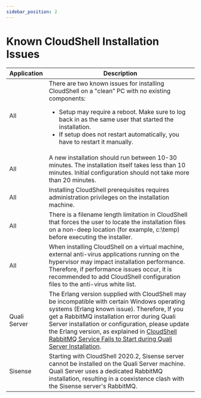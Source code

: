 ```yaml
---
sidebar_position: 2
---
```


# Known CloudShell Installation Issues

| Application | Description |
| --- | --- |
| All | There are two known issues for installing CloudShell on a "clean” PC with no existing components:<ul><li>Setup may require a reboot. Make sure to log back in as the same user that started the installation.</li><li>If setup does not restart automatically, you have to restart it manually.</li></ul> |
| All | A new installation should run between 10-30 minutes. The installation itself takes less than 10 minutes. Initial configuration should not take more than 20 minutes. |
| All | Installing CloudShell prerequisites requires administration privileges on the installation machine. |
| All | There is a filename length limitation in CloudShell that forces the user to locate the installation files on a non-deep location (for example, c:\\temp) before executing the installer. |
| All | When installing CloudShell on a virtual machine, external anti-virus applications running on the hypervisor may impact installation performance. Therefore, if performance issues occur, it is recommended to add CloudShell configuration files to the anti-virus white list. |
| Quali Server | The Erlang version supplied with CloudShell may be incompatible with certain Windows operating systems (Erlang known issue). Therefore, If you get a RabbitMQ installation error during Quali Server installation or configuration, please update the Erlang version, as explained in [CloudShell RabbitMQ Service Fails to Start during Quali Server Installation](../../../troubleshooting/quali-server/cloudshell-rabbitmq-service-fails-to-start-during-quali-server-installation.md). |
| Sisense | Starting with CloudShell 2020.2, Sisense server cannot be installed on the Quali Server machine. Quali Server uses a dedicated RabbitMQ installation, resulting in a coexistence clash with the Sisense server's RabbitMQ. |